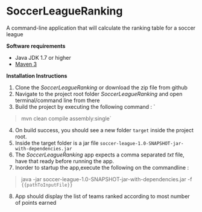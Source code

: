 # SoccerLeagueRanking
A command-line application that will calculate the ranking table for a soccer league

**Software requirements**

 - Java JDK 1.7 or higher
 - [Maven 3](https://maven.apache.org/install.html)    

**Installation Instructions**
1. Clone the *SoccerLeagueRanking* or download the zip file from github
2. Navigate to the project root folder *SoccerLeagueRanking* and open terminal/command line from there
3. Build the project by executing the following command : `

> mvn clean compile assembly:single`

4. On build success, you should see a new folder `target` inside the project root.
5. Inside the target folder is a jar file `soccer-league-1.0-SNAPSHOT-jar-with-dependencies.jar`
6. The *SoccerLeagueRanking* app expects a comma separated *txt* file, have that ready before running the app.
7. Inorder to startup the app,execute the following on the commandline :

>  java -jar soccer-league-1.0-SNAPSHOT-jar-with-dependencies.jar -f  `{{pathToInputFile}}`

8. App should display the list of teams ranked according to most number of points earned


